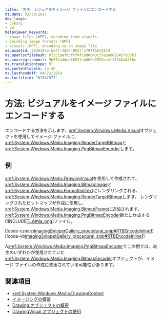 ```yaml
---
title: '方法: ビジュアルをイメージ ファイルにエンコードする'
ms.date: 03/30/2017
dev_langs:
- csharp
- vb
helpviewer_keywords:
- image files [WPF], encoding from visuals
- encoding image formats [WPF]
- visuals [WPF], encoding to an image file
ms.assetid: 2036385b-ea47-4d54-8027-5797f52c8149
ms.openlocfilehash: 872c19af0cfcf4fc980643c37e9a6028457c03b3
ms.sourcegitcommit: 9b552addadfb57fab0b9e7852ed4f1f1b8a42f8e
ms.translationtype: MT
ms.contentlocale: ja-JP
ms.lasthandoff: 04/23/2019
ms.locfileid: "61947577"
---
```

# <a name="how-to-encode-a-visual-to-an-image-file"></a>方法: ビジュアルをイメージ ファイルにエンコードする
エンコードする方法を示します、<xref:System.Windows.Media.Visual>オブジェクトを使用してイメージ ファイルに、<xref:System.Windows.Media.Imaging.RenderTargetBitmap>と<xref:System.Windows.Media.Imaging.PngBitmapEncoder>します。  
  
## <a name="example"></a>例  
 <xref:System.Windows.Media.DrawingVisual>を使用して作成されて、<xref:System.Windows.Media.Imaging.BitmapImage>と<xref:System.Windows.Media.FormattedText>にレンダリングされる、<xref:System.Windows.Media.Imaging.RenderTargetBitmap>します。 レンダリングされたビットマップが作成に使用し、<xref:System.Windows.Media.Imaging.BitmapFrame>に追加されます、<xref:System.Windows.Media.Imaging.PngBitmapEncoder>新たに作成する[!INCLUDE[TLA#tla_png](../../../../includes/tlasharptla-png-md.md)]ファイル。  
  
 [!code-csharp[ImagingSnippetGallery_procedural_snip#RTBEncodeInline1](~/samples/snippets/csharp/VS_Snippets_Wpf/ImagingSnippetGallery_procedural_snip/CSharp/RenderTargetBitmapExample_Encode.cs#rtbencodeinline1)]
 [!code-vb[ImagingSnippetGallery_procedural_snip#RTBEncodeInline1](~/samples/snippets/visualbasic/VS_Snippets_Wpf/ImagingSnippetGallery_procedural_snip/VB/RenderTargetBitmapExample_Encode.vb#rtbencodeinline1)]  
  
 A<xref:System.Windows.Media.Imaging.PngBitmapEncoder>でこの例では、派生のいずれかが使用されていた<xref:System.Windows.Media.Imaging.BitmapEncoder>オブジェクトが、イメージ ファイルの作成に使用されている可能性があります。  
  
## <a name="see-also"></a>関連項目

- <xref:System.Windows.Media.DrawingContext>
- [イメージングの概要](imaging-overview.md)
- [Drawing オブジェクトの概要](drawing-objects-overview.md)
- [DrawingVisual オブジェクトの使用](using-drawingvisual-objects.md)
